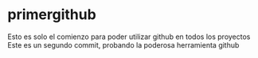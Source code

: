 # primergithub

Esto es solo el comienzo para poder utilizar github en todos los proyectos
Este es un segundo commit, probando la poderosa herramienta github
